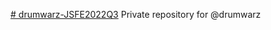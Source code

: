 [# drumwarz-JSFE2022Q3](https://rolling-scopes-school.github.io/drumwarz-JSFE2022Q3/online-zoo/pages/main/main.html)
Private repository for @drumwarz
